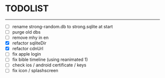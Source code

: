 # TODOLIST

----

- [ ] rename strong-random.db to strong.sqlite at start
- [ ] purge old dbs
- [ ] remove mhy in en
- [x] refactor sqliteDir
- [x] refactor cdnUrl
- [ ] fix apple login
- [ ] fix bible timeline (using reanimated 1)
- [ ] check ios / android certificate / keys
- [ ] fix icon / splashscreen

